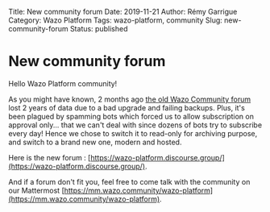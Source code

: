 Title: New community forum
Date: 2019-11-21
Author: Rémy Garrigue
Category: Wazo Platform
Tags: wazo-platform, community
Slug: new-community-forum
Status: published

# New community forum

Hello Wazo Platform community!

As you might have known, 2 months ago [the old Wazo Community forum](https://projects.wazo.community/) lost 2 years of data due to a bad upgrade and failing backups. Plus, it's been plagued by spamming bots which forced us to allow subscription on approval only... that we can't deal with since dozens of bots try to subscribe every day! Hence we chose to switch it to read-only for archiving purpose, and switch to a brand new one, modern and hosted.

Here is the new forum : [https://wazo-platform.discourse.group/](https://wazo-platform.discourse.group/). 

And if a forum don't fit you, feel free to come talk with the community on our Mattermost [https://mm.wazo.community/wazo-platform](https://mm.wazo.community/wazo-platform).
